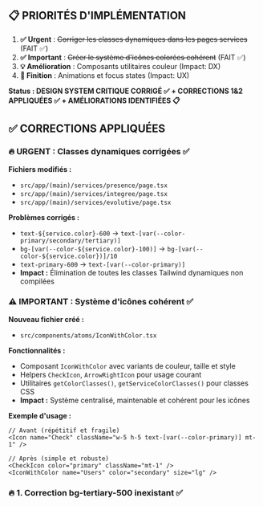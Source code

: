 ## 📋 **PRIORITÉS D'IMPLÉMENTATION**

1. **✅ Urgent** : ~~Corriger les classes dynamiques dans les pages services~~ (FAIT ✅)
2. **✅ Important** : ~~Créer le système d'icônes colorées cohérent~~ (FAIT ✅)
3. **💡 Amélioration** : Composants utilitaires couleur (Impact: DX)
4. **🎨 Finition** : Animations et focus states (Impact: UX)

**Status : DESIGN SYSTEM CRITIQUE CORRIGÉ ✅ + CORRECTIONS 1&2 APPLIQUÉES ✅ + AMÉLIORATIONS IDENTIFIÉES 📋**

## ✅ CORRECTIONS APPLIQUÉES

### 🔥 **URGENT : Classes dynamiques corrigées** ✅
**Fichiers modifiés :**
- `src/app/(main)/services/presence/page.tsx`
- `src/app/(main)/services/integree/page.tsx`
- `src/app/(main)/services/evolutive/page.tsx`

**Problèmes corrigés :**
- `text-${service.color}-600` → `text-[var(--color-primary/secondary/tertiary)]`
- `bg-[var(--color-${service.color}-100)]` → `bg-[var(--color-${service.color})]/10`
- `text-primary-600` → `text-[var(--color-primary)]`
- **Impact :** Élimination de toutes les classes Tailwind dynamiques non compilées

### ⚠️ **IMPORTANT : Système d'icônes cohérent** ✅
**Nouveau fichier créé :**
- `src/components/atoms/IconWithColor.tsx`

**Fonctionnalités :**
- Composant `IconWithColor` avec variants de couleur, taille et style
- Helpers `CheckIcon`, `ArrowRightIcon` pour usage courant
- Utilitaires `getColorClasses()`, `getServiceColorClasses()` pour classes CSS
- **Impact :** Système centralisé, maintenable et cohérent pour les icônes

**Exemple d'usage :**
```tsx
// Avant (répétitif et fragile)
<Icon name="Check" className="w-5 h-5 text-[var(--color-primary)] mt-1" />

// Après (simple et robuste)
<CheckIcon color="primary" className="mt-1" />
<IconWithColor name="Users" color="secondary" size="lg" />
```

### 🔥 **1. Correction bg-tertiary-500 inexistant** ✅ 